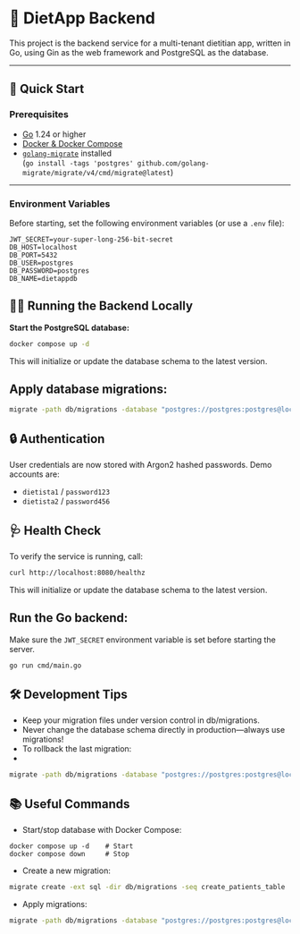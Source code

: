 # 🥗 DietApp Backend

This project is the backend service for a multi-tenant dietitian app, written in Go, using Gin as the web framework and PostgreSQL as the database.

---

## 🚀 Quick Start

### Prerequisites

- [Go](https://golang.org/) 1.24 or higher
- [Docker & Docker Compose](https://docs.docker.com/get-docker/)
- [`golang-migrate`](https://github.com/golang-migrate/migrate) installed  
  (`go install -tags 'postgres' github.com/golang-migrate/migrate/v4/cmd/migrate@latest`)

---

### Environment Variables

Before starting, set the following environment variables (or use a `.env` file):

```env
JWT_SECRET=your-super-long-256-bit-secret
DB_HOST=localhost
DB_PORT=5432
DB_USER=postgres
DB_PASSWORD=postgres
DB_NAME=dietappdb
```

## 🏃‍♂️ Running the Backend Locally

**Start the PostgreSQL database:**
```sh
docker compose up -d
```
This will initialize or update the database schema to the latest version.

## Apply database migrations:

```sh
migrate -path db/migrations -database "postgres://postgres:postgres@localhost:5432/dietappdb?sslmode=disable" up
```

## 🔒 Authentication

User credentials are now stored with Argon2 hashed passwords. Demo accounts are:

- `dietista1` / `password123`
- `dietista2` / `password456`

## 🩺 Health Check

To verify the service is running, call:

```sh
curl http://localhost:8080/healthz
```

This will initialize or update the database schema to the latest version.

## Run the Go backend:

Make sure the `JWT_SECRET` environment variable is set before starting the server.

```sh
go run cmd/main.go
```

## 🛠️ Development Tips
- Keep your migration files under version control in db/migrations.
- Never change the database schema directly in production—always use migrations!
- To rollback the last migration:
- 
```sh
migrate -path db/migrations -database "postgres://postgres:postgres@localhost:5432/dietappdb?sslmode=disable" down 1
```

## 📚 Useful Commands

- Start/stop database with Docker Compose:

```shsh
docker compose up -d    # Start
docker compose down     # Stop
```

- Create a new migration:

```sh
migrate create -ext sql -dir db/migrations -seq create_patients_table
```

- Apply migrations:

```sh
migrate -path db/migrations -database "postgres://postgres:postgres@localhost:5432/dietappdb?sslmode=disable" up
```
